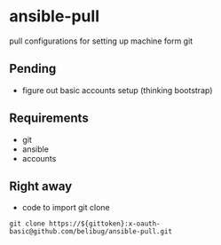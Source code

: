 # ansible-pull
pull configurations for setting up machine form git

## Pending

- figure out basic accounts setup (thinking bootstrap)

## Requirements

- git
- ansible
- accounts

## Right away

- code to import git clone

```
git clone https://${gittoken}:x-oauth-basic@github.com/belibug/ansible-pull.git
```
